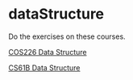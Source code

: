 # dataStructure

Do the exercises on these courses.

[COS226 Data Structure](https://www.cs.princeton.edu/courses/archive/spring20/cos226/assignments.php)

[CS61B Data Structure](https://sp19.datastructur.es/)
